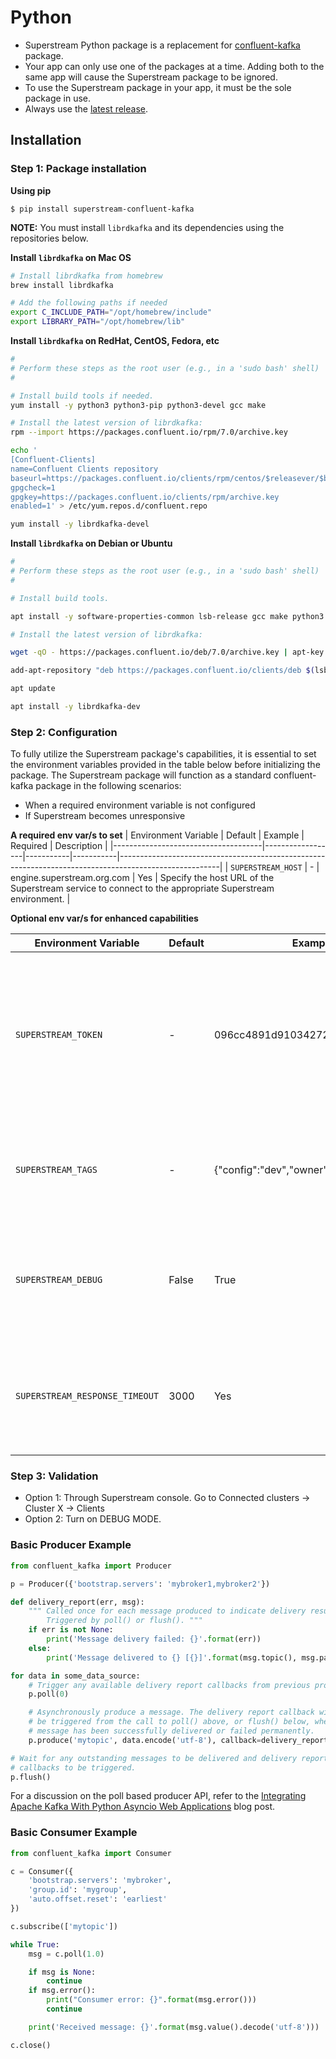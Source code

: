 # Python

- Superstream Python package is a replacement for [confluent-kafka](https://github.com/confluentinc/confluent-kafka-python) package.
- Your app can only use one of the packages at a time. Adding both to the same app will cause the Superstream package to be ignored.
- To use the Superstream package in your app, it must be the sole package in use.
- Always use the [latest release](https://github.com/superstreamlabs/confluent-kafka-python/releases/).

## Installation
### Step 1: Package installation

**Using pip**

    $ pip install superstream-confluent-kafka

**NOTE:** You must install `librdkafka` and its dependencies using
          the repositories below.

**Install `librdkafka` on Mac OS**
```bash
# Install librdkafka from homebrew
brew install librdkafka

# Add the following paths if needed
export C_INCLUDE_PATH="/opt/homebrew/include"
export LIBRARY_PATH="/opt/homebrew/lib"
```

**Install `librdkafka` on RedHat, CentOS, Fedora, etc**
```bash
#
# Perform these steps as the root user (e.g., in a 'sudo bash' shell)
#

# Install build tools if needed.
yum install -y python3 python3-pip python3-devel gcc make

# Install the latest version of librdkafka:
rpm --import https://packages.confluent.io/rpm/7.0/archive.key

echo '
[Confluent-Clients]
name=Confluent Clients repository
baseurl=https://packages.confluent.io/clients/rpm/centos/$releasever/$basearch
gpgcheck=1
gpgkey=https://packages.confluent.io/clients/rpm/archive.key
enabled=1' > /etc/yum.repos.d/confluent.repo

yum install -y librdkafka-devel
```

**Install `librdkafka` on Debian or Ubuntu**
```bash
#
# Perform these steps as the root user (e.g., in a 'sudo bash' shell)
#

# Install build tools.

apt install -y software-properties-common lsb-release gcc make python3 python3-pip python3-dev

# Install the latest version of librdkafka:

wget -qO - https://packages.confluent.io/deb/7.0/archive.key | apt-key add -

add-apt-repository "deb https://packages.confluent.io/clients/deb $(lsb_release -cs) main"

apt update

apt install -y librdkafka-dev
```

### Step 2: Configuration

To fully utilize the Superstream package's capabilities, it is essential to set the environment variables provided in the table below before initializing the package. 
The Superstream package will function as a standard confluent-kafka package in the following scenarios:
- When a required environment variable is not configured
- If Superstream becomes unresponsive

**A required env var/s to set**
| Environment Variable                | Default          | Example  | Required  | Description                                                                                           |
|-------------------------------------|------------------|-----------|-----------|-------------------------------------------------------------------------------------------------------|
| `SUPERSTREAM_HOST`                  | -                | engine.superstream.org.com       | Yes       | Specify the host URL of the Superstream service to connect to the appropriate Superstream environment. |

**Optional env var/s for enhanced capabilities**

| Environment Variable                | Default          | Example  | Required  | Description                                                                                           |
|-------------------------------------|------------------|-----------|-----------|-------------------------------------------------------------------------------------------------------|
| `SUPERSTREAM_TOKEN`                 | -                | 096cc4891d91034272fbc3dae2a53ad4       | No        | This authentication token is required when the engine is configured to work with local authentication, to securely access the Superstream services. |
| `SUPERSTREAM_TAGS`                  | -     | {"config":"dev","owner":"bi_app"}       | No        | Set this variable to tag the client. This value of this variable should be a valid JSON string.            |
| `SUPERSTREAM_DEBUG`                 | False            | True       | No        | Set this variable to true to enable Superstream logs. By default, there will not be any Superstream related logs. |
| `SUPERSTREAM_RESPONSE_TIMEOUT`       | 3000            | Yes       | No        | Set this variable to specify a timeout in milliseconds to wait for the Superstream service response.         |

### Step 3: Validation
- Option 1: Through Superstream console. Go to Connected clusters -> Cluster X -> Clients
- Option 2: Turn on DEBUG MODE.

### Basic Producer Example

```python
from confluent_kafka import Producer

p = Producer({'bootstrap.servers': 'mybroker1,mybroker2'})

def delivery_report(err, msg):
    """ Called once for each message produced to indicate delivery result.
        Triggered by poll() or flush(). """
    if err is not None:
        print('Message delivery failed: {}'.format(err))
    else:
        print('Message delivered to {} [{}]'.format(msg.topic(), msg.partition()))

for data in some_data_source:
    # Trigger any available delivery report callbacks from previous produce() calls
    p.poll(0)

    # Asynchronously produce a message. The delivery report callback will
    # be triggered from the call to poll() above, or flush() below, when the
    # message has been successfully delivered or failed permanently.
    p.produce('mytopic', data.encode('utf-8'), callback=delivery_report)

# Wait for any outstanding messages to be delivered and delivery report
# callbacks to be triggered.
p.flush()
```

For a discussion on the poll based producer API, refer to the
[Integrating Apache Kafka With Python Asyncio Web Applications](https://www.confluent.io/blog/kafka-python-asyncio-integration/)
blog post.


### Basic Consumer Example

```python
from confluent_kafka import Consumer

c = Consumer({
    'bootstrap.servers': 'mybroker',
    'group.id': 'mygroup',
    'auto.offset.reset': 'earliest'
})

c.subscribe(['mytopic'])

while True:
    msg = c.poll(1.0)

    if msg is None:
        continue
    if msg.error():
        print("Consumer error: {}".format(msg.error()))
        continue

    print('Received message: {}'.format(msg.value().decode('utf-8')))

c.close()
```
